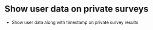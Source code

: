 Show user data on private surveys
=================================

* Show user data along with timestamp on private survey results
